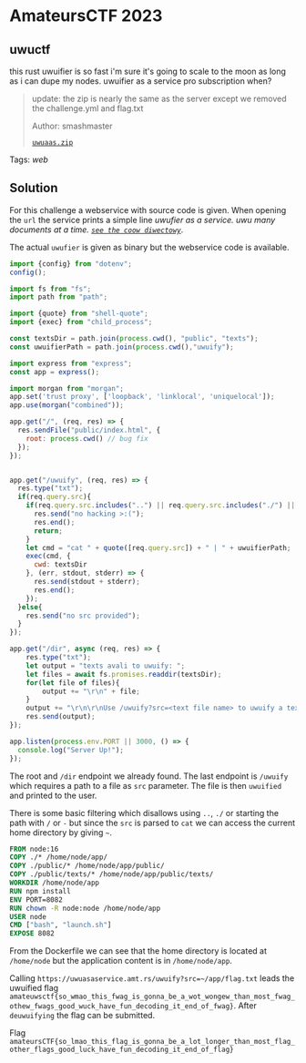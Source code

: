 # AmateursCTF 2023

## uwuctf

> 
this rust uwuifier is so fast i'm sure it's going to scale to the moon as long as i can dupe my nodes. uwuifier as a service pro subscription when?
>
> update: the zip is nearly the same as the server except we removed the challenge.yml and flag.txt
>
>  Author: smashmaster
>
> [`uwuaas.zip`](uwuaas.zip)

Tags: _web_

## Solution
For this challenge a webservice with source code is given. When opening the `url` the service prints a simple line *uwufier as a service. uwu many documents at a time. [`see the coow diwectowy`](https://uwuasaservice.amt.rs/dir)*. 

The actual `uwufier` is given as binary but the webservice code is available.

```javascript
import {config} from "dotenv";
config();

import fs from "fs";
import path from "path";

import {quote} from "shell-quote";
import {exec} from "child_process";

const textsDir = path.join(process.cwd(), "public", "texts");
const uwuifierPath = path.join(process.cwd(),"uwuify");

import express from "express";
const app = express();

import morgan from "morgan";
app.set('trust proxy', ['loopback', 'linklocal', 'uniquelocal']);
app.use(morgan("combined"));

app.get("/", (req, res) => {
  res.sendFile("public/index.html", {
    root: process.cwd() // bug fix
  });
});


app.get("/uwuify", (req, res) => {
  res.type("txt");
  if(req.query.src){
    if(req.query.src.includes("..") || req.query.src.includes("./") || req.query.src.startsWith("/") || req.query.src.startsWith("-")){
      res.send("no hacking >:(");
      res.end();
      return;
    }
    let cmd = "cat " + quote([req.query.src]) + " | " + uwuifierPath;
    exec(cmd, {
      cwd: textsDir
    }, (err, stdout, stderr) => {
      res.send(stdout + stderr);
      res.end();
    });
  }else{
    res.send("no src provided");
  }
});

app.get("/dir", async (req, res) => {
    res.type("txt");
    let output = "texts avali to uwuify: ";
    let files = await fs.promises.readdir(textsDir);
    for(let file of files){
        output += "\r\n" + file;
    }
    output += "\r\n\r\nUse /uwuify?src=<text file name> to uwuify a text file!";
    res.send(output);
});

app.listen(process.env.PORT || 3000, () => {
  console.log("Server Up!");
});
```

The root and `/dir` endpoint we already found. The last endpoint is `/uwuify` which requires a path to a file as `src` parameter. The file is then `uwuified` and printed to the user.

There is some basic filtering which disallows using `..`, `./` or starting the path with `/` or `-` but since the `src` is parsed to `cat` we can access the current home directory by giving `~`.

```Dockerfile
FROM node:16
COPY ./* /home/node/app/
COPY ./public/* /home/node/app/public/
COPY ./public/texts/* /home/node/app/public/texts/
WORKDIR /home/node/app
RUN npm install
ENV PORT=8082
RUN chown -R node:node /home/node/app
USER node
CMD ["bash", "launch.sh"]
EXPOSE 8082
```

From the Dockerfile we can see that the home directory is located at `/home/node` but the application content is in `/home/node/app`.

Calling `https://uwuasaservice.amt.rs/uwuify?src=~/app/flag.txt` leads the uwuified flag `amateuwsctf{so_wmao_this_fwag_is_gonna_be_a_wot_wongew_than_most_fwag_othew_fwags_good_wuck_have_fun_decoding_it_end_of_fwag}`. After `deuwuifying` the flag can be submitted.

Flag `amateursCTF{so_lmao_this_flag_is_gonna_be_a_lot_longer_than_most_flag_other_flags_good_luck_have_fun_decoding_it_end_of_flag}`